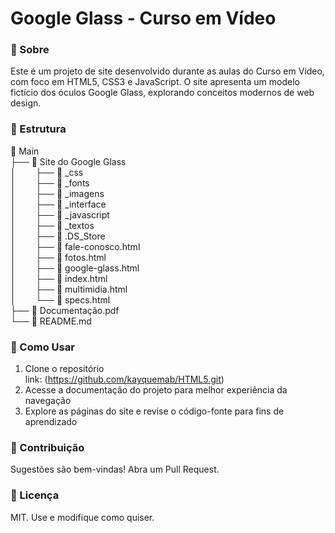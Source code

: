 # Google Glass - Curso em Vídeo

### 📌 Sobre

Este é um projeto de site desenvolvido durante as aulas do Curso em Vídeo, com foco em HTML5, CSS3 e JavaScript. O site apresenta um modelo fictício dos óculos Google Glass, explorando conceitos modernos de web design.

### 📂 Estrutura

📂 Main<br>
├── 📂 Site do Google Glass<br>
│&nbsp;&nbsp;&nbsp;&nbsp;&nbsp;&nbsp;&nbsp;&nbsp;├── 📂 _css<br>
│&nbsp;&nbsp;&nbsp;&nbsp;&nbsp;&nbsp;&nbsp;&nbsp;├── 📂 _fonts<br>
│&nbsp;&nbsp;&nbsp;&nbsp;&nbsp;&nbsp;&nbsp;&nbsp;├── 📂 _imagens<br>
│&nbsp;&nbsp;&nbsp;&nbsp;&nbsp;&nbsp;&nbsp;&nbsp;├── 📂 _interface<br>
│&nbsp;&nbsp;&nbsp;&nbsp;&nbsp;&nbsp;&nbsp;&nbsp;├── 📂 _javascript<br>
│&nbsp;&nbsp;&nbsp;&nbsp;&nbsp;&nbsp;&nbsp;&nbsp;├── 📂 _textos<br>
│&nbsp;&nbsp;&nbsp;&nbsp;&nbsp;&nbsp;&nbsp;&nbsp;├── 📄 .DS_Store<br>
│&nbsp;&nbsp;&nbsp;&nbsp;&nbsp;&nbsp;&nbsp;&nbsp;├── 📄 fale-conosco.html<br>
│&nbsp;&nbsp;&nbsp;&nbsp;&nbsp;&nbsp;&nbsp;&nbsp;├── 📄 fotos.html<br>
│&nbsp;&nbsp;&nbsp;&nbsp;&nbsp;&nbsp;&nbsp;&nbsp;├── 📄 google-glass.html<br>
│&nbsp;&nbsp;&nbsp;&nbsp;&nbsp;&nbsp;&nbsp;&nbsp;├── 📄 index.html<br>
│&nbsp;&nbsp;&nbsp;&nbsp;&nbsp;&nbsp;&nbsp;&nbsp;├── 📄 multimidia.html<br>
│&nbsp;&nbsp;&nbsp;&nbsp;&nbsp;&nbsp;&nbsp;&nbsp;└── 📄 specs.html<br>
├── 📄 Documentação.pdf<br>
└── 📄 README.md<br>

### 🚀 Como Usar

1. Clone o repositório <br>
link: (https://github.com/kayquemab/HTML5.git)
2. Acesse a documentação do projeto para melhor experiência da navegação
3. Explore as páginas do site e revise o código-fonte para fins de aprendizado

### 🤝 Contribuição

Sugestões são bem-vindas! Abra um Pull Request.

### 📜 Licença

MIT. Use e modifique como quiser.

